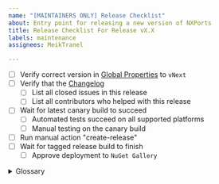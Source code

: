 ```yaml
---
name: "[MAINTAINERS ONLY] Release Checklist"
about: Entry point for releasing a new version of NXPorts
title: Release Checklist For Release vX.X
labels: maintenance
assignees: MeikTranel

---
```


- [ ] Verify correct version in [Global Properties](../Directory.Build.props) to `vNext`
- [ ] Verify that the [Changelog](../CHANGES.MD)
  - [ ] List all closed issues in this release
  - [ ] List all contributors who helped with this release
- [ ] Wait for latest canary build to succeed
  - [ ] Automated tests succeed on all supported platforms
  - [ ] Manual testing on the canary build
- [ ] Run manual action "create-release"
- [ ] Wait for tagged release build to finish
  - [ ] Approve deployment to `NuGet Gallery`

<details>
  <summary>Glossary</summary>
* `vNext` -> Name of the version **to be released**
* `vCurrent` -> Name of the latest **released** Version
</details>
